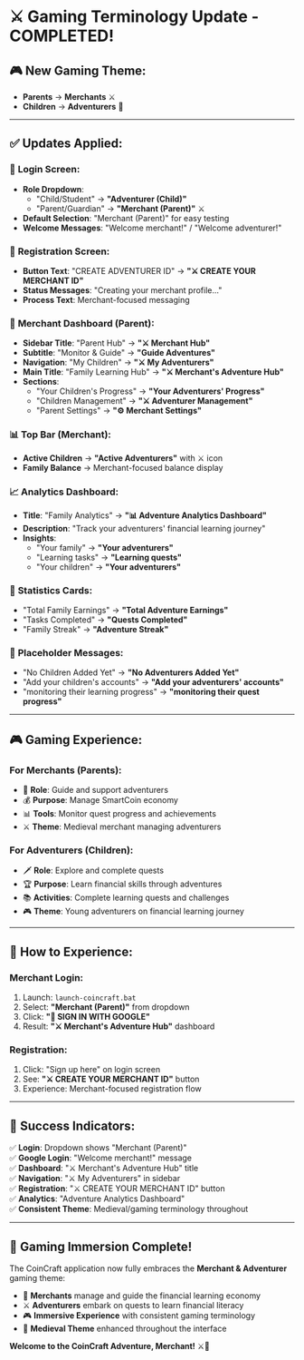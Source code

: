 # ⚔️ Gaming Terminology Update - COMPLETED!

## 🎮 **New Gaming Theme:**
- **Parents** → **Merchants** ⚔️
- **Children** → **Adventurers** 🏰

---

## ✅ **Updates Applied:**

### 🔐 **Login Screen:**
- **Role Dropdown**: 
  - "Child/Student" → **"Adventurer (Child)"**
  - "Parent/Guardian" → **"Merchant (Parent)"** ⚔️
- **Default Selection**: "Merchant (Parent)" for easy testing
- **Welcome Messages**: "Welcome merchant!" / "Welcome adventurer!"

### 📝 **Registration Screen:**
- **Button Text**: "CREATE ADVENTURER ID" → **"⚔️ CREATE YOUR MERCHANT ID"**
- **Status Messages**: "Creating your merchant profile..."
- **Process Text**: Merchant-focused messaging

### 🏰 **Merchant Dashboard (Parent):**
- **Sidebar Title**: "Parent Hub" → **"⚔️ Merchant Hub"**
- **Subtitle**: "Monitor & Guide" → **"Guide Adventures"**
- **Navigation**: "My Children" → **"⚔️ My Adventurers"**
- **Main Title**: "Family Learning Hub" → **"⚔️ Merchant's Adventure Hub"**
- **Sections**: 
  - "Your Children's Progress" → **"Your Adventurers' Progress"**
  - "Children Management" → **"⚔️ Adventurer Management"**
  - "Parent Settings" → **"⚙️ Merchant Settings"**

### 📊 **Top Bar (Merchant):**
- **Active Children** → **"Active Adventurers"** with ⚔️ icon
- **Family Balance** → Merchant-focused balance display

### 📈 **Analytics Dashboard:**
- **Title**: "Family Analytics" → **"📊 Adventure Analytics Dashboard"**
- **Description**: "Track your adventurers' financial learning journey"
- **Insights**: 
  - "Your family" → **"Your adventurers"**
  - "Learning tasks" → **"Learning quests"**
  - "Your children" → **"Your adventurers"**

### 🎯 **Statistics Cards:**
- "Total Family Earnings" → **"Total Adventure Earnings"**
- "Tasks Completed" → **"Quests Completed"**
- "Family Streak" → **"Adventure Streak"**

### 🏰 **Placeholder Messages:**
- "No Children Added Yet" → **"No Adventurers Added Yet"**
- "Add your children's accounts" → **"Add your adventurers' accounts"**
- "monitoring their learning progress" → **"monitoring their quest progress"**

---

## 🎮 **Gaming Experience:**

### **For Merchants (Parents):**
- 🏪 **Role**: Guide and support adventurers
- 💰 **Purpose**: Manage SmartCoin economy
- 📊 **Tools**: Monitor quest progress and achievements
- ⚔️ **Theme**: Medieval merchant managing adventurers

### **For Adventurers (Children):**
- 🗡️ **Role**: Explore and complete quests
- 🏆 **Purpose**: Learn financial skills through adventures
- 📚 **Activities**: Complete learning quests and challenges
- 🎮 **Theme**: Young adventurers on financial learning journey

---

## 🚀 **How to Experience:**

### **Merchant Login:**
1. Launch: `launch-coincraft.bat`
2. Select: **"Merchant (Parent)"** from dropdown
3. Click: **"🔐 SIGN IN WITH GOOGLE"**
4. Result: **"⚔️ Merchant's Adventure Hub"** dashboard

### **Registration:**
1. Click: "Sign up here" on login screen
2. See: **"⚔️ CREATE YOUR MERCHANT ID"** button
3. Experience: Merchant-focused registration flow

---

## 🎉 **Success Indicators:**

✅ **Login**: Dropdown shows "Merchant (Parent)"  
✅ **Google Login**: "Welcome merchant!" message  
✅ **Dashboard**: "⚔️ Merchant's Adventure Hub" title  
✅ **Navigation**: "⚔️ My Adventurers" in sidebar  
✅ **Registration**: "⚔️ CREATE YOUR MERCHANT ID" button  
✅ **Analytics**: "Adventure Analytics Dashboard"  
✅ **Consistent Theme**: Medieval/gaming terminology throughout  

---

## 🎊 **Gaming Immersion Complete!**

The CoinCraft application now fully embraces the **Merchant & Adventurer** gaming theme:
- 🏪 **Merchants** manage and guide the financial learning economy
- ⚔️ **Adventurers** embark on quests to learn financial literacy
- 🎮 **Immersive Experience** with consistent gaming terminology
- 🏰 **Medieval Theme** enhanced throughout the interface

**Welcome to the CoinCraft Adventure, Merchant!** ⚔️🏰
